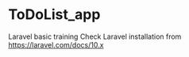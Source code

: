 # ToDoList_app
 Laravel basic training
 Check Laravel installation from https://laravel.com/docs/10.x
